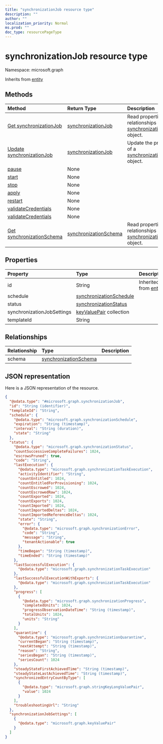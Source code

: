 ```yaml
---
title: "synchronizationJob resource type"
description: ""
author: ""
localization_priority: Normal
ms.prod: ""
doc_type: resourcePageType
---
```


# synchronizationJob resource type


Namespace: microsoft.graph




Inherits from [entity](../resources/entity.md)

## Methods
|Method|Return Type|Description|
|:---|:---|:---|
|[Get synchronizationJob](../api/synchronizationjob-get.md)|[synchronizationJob](../resources/synchronizationjob.md)|Read properties and relationships of the [synchronizationJob](../resources/synchronizationjob.md) object.|
|[Update synchronizationJob](../api/synchronizationjob-update.md)|[synchronizationJob](../resources/synchronizationjob.md)|Update the properties of a [synchronizationJob](../resources/synchronizationjob.md) object.|
|[pause](../api/synchronizationjob-pause.md)|None||
|[start](../api/synchronizationjob-start.md)|None||
|[stop](../api/synchronizationjob-stop.md)|None||
|[apply](../api/synchronizationjob-apply.md)|None||
|[restart](../api/synchronizationjob-restart.md)|None||
|[validateCredentials](../api/synchronizationjob-validatecredentials.md)|None||
|[validateCredentials](../api/synchronizationjob-validatecredentials.md)|None||
|[Get synchronizationSchema](../api/synchronizationschema-get.md)|[synchronizationSchema](../resources/synchronizationschema.md)|Read properties and relationships of the [synchronizationSchema](../resources/synchronizationschema.md) object.|

## Properties
|Property|Type|Description|
|:---|:---|:---|
|id|String| Inherited from [entity](../resources/entity.md)|
|schedule|[synchronizationSchedule](../resources/synchronizationschedule.md)||
|status|[synchronizationStatus](../resources/synchronizationstatus.md)||
|synchronizationJobSettings|[keyValuePair](../resources/keyvaluepair.md) collection||
|templateId|String||

## Relationships
|Relationship|Type|Description|
|:---|:---|:---|
|schema|[synchronizationSchema](../resources/synchronizationschema.md)||

## JSON representation
Here is a JSON representation of the resource.
<!-- {
  "blockType": "resource",
  "keyProperty": "id",
  "@odata.type": "microsoft.graph.synchronizationJob",
  "baseType": "microsoft.graph.entity",
  "openType": false
}
-->
``` json
{
  "@odata.type": "#microsoft.graph.synchronizationJob",
  "id": "String (identifier)",
  "templateId": "String",
  "schedule": {
    "@odata.type": "microsoft.graph.synchronizationSchedule",
    "expiration": "String (timestamp)",
    "interval": "String (duration)",
    "state": "String"
  },
  "status": {
    "@odata.type": "microsoft.graph.synchronizationStatus",
    "countSuccessiveCompleteFailures": 1024,
    "escrowsPruned": true,
    "code": "String",
    "lastExecution": {
      "@odata.type": "microsoft.graph.synchronizationTaskExecution",
      "activityIdentifier": "String",
      "countEntitled": 1024,
      "countEntitledForProvisioning": 1024,
      "countEscrowed": 1024,
      "countEscrowedRaw": 1024,
      "countExported": 1024,
      "countExports": 1024,
      "countImported": 1024,
      "countImportedDeltas": 1024,
      "countImportedReferenceDeltas": 1024,
      "state": "String",
      "error": {
        "@odata.type": "microsoft.graph.synchronizationError",
        "code": "String",
        "message": "String",
        "tenantActionable": true
      },
      "timeBegan": "String (timestamp)",
      "timeEnded": "String (timestamp)"
    },
    "lastSuccessfulExecution": {
      "@odata.type": "microsoft.graph.synchronizationTaskExecution"
    },
    "lastSuccessfulExecutionWithExports": {
      "@odata.type": "microsoft.graph.synchronizationTaskExecution"
    },
    "progress": [
      {
        "@odata.type": "microsoft.graph.synchronizationProgress",
        "completedUnits": 1024,
        "progressObservationDateTime": "String (timestamp)",
        "totalUnits": 1024,
        "units": "String"
      }
    ],
    "quarantine": {
      "@odata.type": "microsoft.graph.synchronizationQuarantine",
      "currentBegan": "String (timestamp)",
      "nextAttempt": "String (timestamp)",
      "reason": "String",
      "seriesBegan": "String (timestamp)",
      "seriesCount": 1024
    },
    "steadyStateFirstAchievedTime": "String (timestamp)",
    "steadyStateLastAchievedTime": "String (timestamp)",
    "synchronizedEntryCountByType": [
      {
        "@odata.type": "microsoft.graph.stringKeyLongValuePair",
        "value": 1024
      }
    ],
    "troubleshootingUrl": "String"
  },
  "synchronizationJobSettings": [
    {
      "@odata.type": "microsoft.graph.keyValuePair"
    }
  ]
}
```

